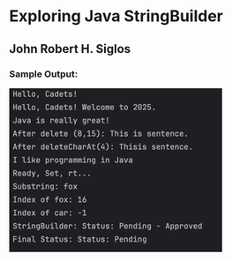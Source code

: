 # Exploring Java StringBuilder

## John Robert H. Siglos

### Sample Output: <br>
![img.png](img.png)